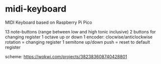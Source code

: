 # midi-keyboard
MIDI Keyboard based on Raspberry Pi Pico

13 note-buttons (range between low and high tonic inclusive)
2 buttons for changing register 1 octave up or down
1 encoder:
  clocwise/anticlockwise rotation = changing register 1 semitone up/down
  push = reset to default register

scheme:
https://wokwi.com/projects/382383608740428801
